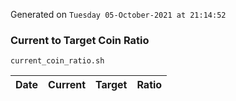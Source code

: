 Generated on `Tuesday 05-October-2021 at 21:14:52`

### Current to Target Coin Ratio
`current_coin_ratio.sh`

Date|Current|Target|Ratio
---|---|---|---
